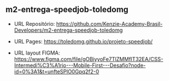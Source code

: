 ## m2-entrega-speedjob-toledomg

- URL Repositório: https://github.com/Kenzie-Academy-Brasil-Developers/m2-entrega-speedjob-toledomg

- URL Pages: https://toledomg.github.io/projeto-speedjob/

- URL layout FIGMA: https://www.figma.com/file/gOBiyyoFe7TlZMMfIT32EA/CSS-Intermedi%C3%A1rio---Mobile-First---Desafio?node-id=0%3A1&t=unfteSPlO0Gpq2f2-0
